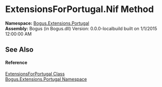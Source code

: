 # ExtensionsForPortugal.Nif Method 
 

**Namespace:**&nbsp;<a href="N_Bogus_Extensions_Portugal">Bogus.Extensions.Portugal</a><br />**Assembly:**&nbsp;Bogus (in Bogus.dll) Version: 0.0.0-localbuild built on 1/1/2015 12:00:00 AM

## See Also


#### Reference
<a href="T_Bogus_Extensions_Portugal_ExtensionsForPortugal">ExtensionsForPortugal Class</a><br /><a href="N_Bogus_Extensions_Portugal">Bogus.Extensions.Portugal Namespace</a><br />